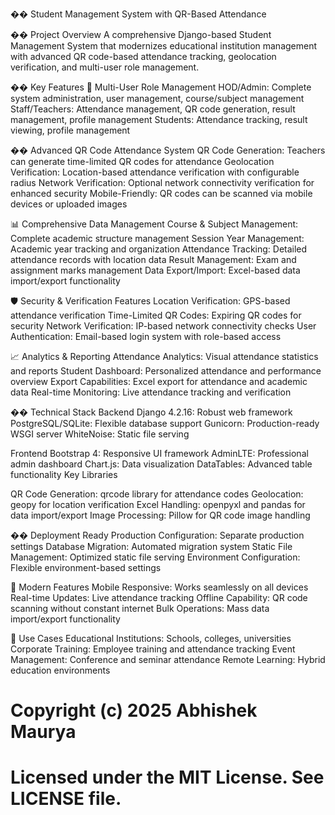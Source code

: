 
�� Student Management System with QR-Based Attendance

�� Project Overview
A comprehensive Django-based Student Management System that modernizes educational institution management with advanced QR code-based attendance tracking, geolocation verification, and multi-user role management.

�� Key Features
👥 Multi-User Role Management
HOD/Admin: Complete system administration, user management, course/subject management
Staff/Teachers: Attendance management, QR code generation, result management, profile management
Students: Attendance tracking, result viewing, profile management

�� Advanced QR Code Attendance System
QR Code Generation: Teachers can generate time-limited QR codes for attendance
Geolocation Verification: Location-based attendance verification with configurable radius
Network Verification: Optional network connectivity verification for enhanced security
Mobile-Friendly: QR codes can be scanned via mobile devices or uploaded images

📊 Comprehensive Data Management
Course & Subject Management: Complete academic structure management
Session Year Management: Academic year tracking and organization
Attendance Tracking: Detailed attendance records with location data
Result Management: Exam and assignment marks management
Data Export/Import: Excel-based data import/export functionality

🛡️ Security & Verification Features
Location Verification: GPS-based attendance verification
Time-Limited QR Codes: Expiring QR codes for security
Network Verification: IP-based network connectivity checks
User Authentication: Email-based login system with role-based access

📈 Analytics & Reporting
Attendance Analytics: Visual attendance statistics and reports
Student Dashboard: Personalized attendance and performance overview
Export Capabilities: Excel export for attendance and academic data
Real-time Monitoring: Live attendance tracking and verification

��️ Technical Stack
Backend
Django 4.2.16: Robust web framework
PostgreSQL/SQLite: Flexible database support
Gunicorn: Production-ready WSGI server
WhiteNoise: Static file serving

Frontend
Bootstrap 4: Responsive UI framework
AdminLTE: Professional admin dashboard
Chart.js: Data visualization
DataTables: Advanced table functionality
Key Libraries

QR Code Generation: qrcode library for attendance codes
Geolocation: geopy for location verification
Excel Handling: openpyxl and pandas for data import/export
Image Processing: Pillow for QR code image handling

�� Deployment Ready
Production Configuration: Separate production settings
Database Migration: Automated migration system
Static File Management: Optimized static file serving
Environment Configuration: Flexible environment-based settings

📱 Modern Features
Mobile Responsive: Works seamlessly on all devices
Real-time Updates: Live attendance tracking
Offline Capability: QR code scanning without constant internet
Bulk Operations: Mass data import/export functionality

🎯 Use Cases
Educational Institutions: Schools, colleges, universities
Corporate Training: Employee training and attendance tracking
Event Management: Conference and seminar attendance
Remote Learning: Hybrid education environments
# Copyright (c) 2025 Abhishek Maurya
# Licensed under the MIT License. See LICENSE file.

